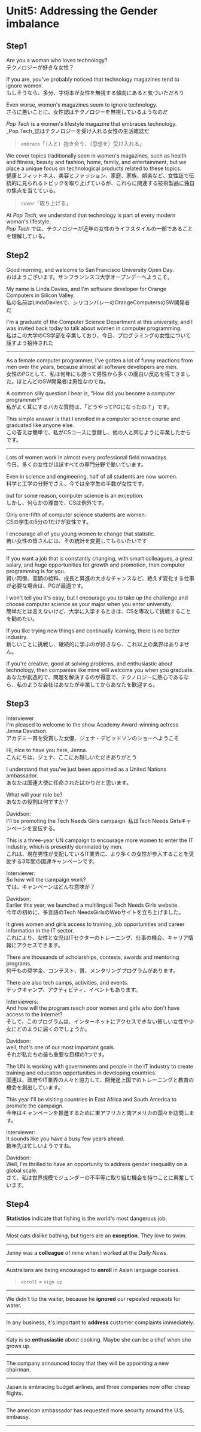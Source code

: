 # Unit5: Addressing the Gender imbalance

## Step1

Are you a woman who loves technology?  
テクノロジーが好きな女性？

If you are, you've probably noticed that technology magazines tend to ignore women.  
もしそうなら、多分、字術本が女性を無視する傾向にあると気づいただろう

Even worse, women's magazines seem to ignore technology.  
さらに悪いことに、女性誌はテクノロジーを無視しているようなのだ

_Pop Tech_ is a women's lifestyle magazine that embraces technology.  
_Pop Tech_誌はテクノロジーを受け入れる女性の生活雑誌だ

> `embrace`「（人と）抱き合う、（思想を）受け入れる」

We cover topics traditionally seen in women's magazines, such as health and fitness, beauty and fashion, home, family, and entertainment, but we place a unique focus on technological products related to these topics.  
健康とフィットネス、美容とファッション、家庭、家族、娯楽など、女性誌で伝統的に見られるトピックを取り上げているが、これらに関連する技術製品に独自の焦点を当てている。

> `cover`「取り上げる」

At _Pop Tech_, we understand that technology is part of every modern woman's lifestyle.  
_Pop Tech_ では、テクノロジーが近年の女性のライフスタイルの一部であることを理解している。

## Step2

Good morning, and welcome to San Francisco University Open Day.  
おはようございます。サンフランシスコ大学オープンデーへようこそ。

My name is Linda Davies, and I'm software developer for Orange Computers in Silicon Valley.  
私の名前はLindaDaviesで、シリコンバレーのOrangeComputersのSW開発者だ

I'm a graduate of the Computer Science Department at this university, and I was invited back today to talk about women in computer programming.  
私はこの大学のCS学部を卒業しており、今日、プログラミングの女性について話すよう招待された

---

As a female computer programmer, I've gotten a lot of funny reactions from men over the years, because almost all software developers are men.  
女性のPGとして、私は何年にも渡って男性から多くの面白い反応を得てきました。ほとんどのSW開発者は男性なのでね。

A common silly question I hear is, "How did you become a computer programmer?"  
私がよく耳にするバカな質問は、「どうやってPGになったの？」です。

This simple answer is that I enrolled in a computer science course and graduated like anyone else.  
この答えは簡単で、私がCSコースに登録し、他の人と同じように卒業したからです。

---

Lots of women work in almost every professional field nowadays.  
今日、多くの女性がほぼすべての専門分野で働いています。

Even in science and engineering, half of all students are now women.  
科学と工学の分野でさえ、今では全学生の半数が女性です。

but for some reason, computer science is an exception.  
しかし、何らかの理由で、CSは例外です。

Only one-fifth of computer science students are women.  
CSの学生の5分の1だけが女性です。

I encourage all of you young women to change that statistic.  
若い女性の皆さんには、その統計を変更してもらいたいです

---

If you want a job that is constantly changing, with smart colleagues, a great salary, and huge opportunities for growth and promotion, then computer programming is for you.  
賢い同僚、高額の給料、成長と昇進の大きなチャンスなど、絶えず変化する仕事が必要な場合は、PGが最適です。

I won't tell you it's easy, but I encourage you to take up the challenge and choose computer science as your major when you enter university.  
簡単だとは言えないけど、大学に入学するときは、CSを専攻して挑戦することを勧めたい。

If you like trying new things and continually learning, there is no better industry.  
新しいことに挑戦し、継続的に学ぶのが好きなら、これ以上の業界はありません。

If you're creative, good at solving problems, and enthusiastic about technology, then companies like mine will welcome you when you graduate.  
あなたが創造的で、問題を解決するのが得意で、テクノロジーに熱心であるなら、私のような会社はあなたが卒業してからあなたを歓迎する。

## Step3

Interviewer  
I'm pleased to welcome to the show Academy Award-winning actress Jenna Davidson.  
アカデミー賞を受賞した女優、ジェナ・デビッドソンのショーへようこそ

Hi, nice to have you here, Jenna.  
こんにちは、ジェナ、ここにお越しいただきありがとう

I understand that you've just been appointed as a United Nations ambassador.  
あなたは国連大使に任命されたばかりだと思います。

What will your role be?  
あなたの役割は何ですか？

Davidson:  
I'll be promoting the Tech Needs Girls campaign.
私はTech Needs Girlsキャンペーンを宣伝する。

This is a three-year UN campaign to encourage more women to enter the IT industry, which is presently dominated by men.  
これは、現在男性が支配しているIT業界に、より多くの女性が参入することを奨励する3年間の国連キャンペーンです。

Interviewer:  
So how will the campaign work?  
では、キャンペーンはどんな意味が？

Davidson:  
Earlier this year, we launched a multilingual Tech Needs Girls website.  
今年の初めに、多言語のTech NeedsGirlsのWebサイトを立ち上げました。

It gives women and girls access to training, job opportunities and career information in the IT sector.  
これにより、女性と女児はITセクターのトレーニング、仕事の機会、キャリア情報にアクセスできます。

There are thousands of scholarships, contests, awards and mentoring programs.  
何千もの奨学金、コンテスト、賞、メンタリングプログラムがあります。

There are also tech camps, activities, and events.  
テックキャンプ、アクティビティ、イベントもあります。

Interviewers:  
And how will the program reach poor women and girls who don't have access to the internet?  
そして、このプログラムは、インターネットにアクセスできない貧しい女性や少女にどのように届くのでしょうか。

Davidson:  
well, that's one of our most important goals.  
それが私たちの最も重要な目標の1つです。

The UN is working with governments and people in the IT industry to create training and education opportunities in developing countries.  
国連は、政府やIT業界の人々と協力して、開発途上国でのトレーニングと教育の機会を創出しています。

This year I'll be visiting countries in East Africa and South America to promote the campaign.  
今年はキャンペーンを推進するために東アフリカと南アメリカの国々を訪問します。

interviewer:  
It sounds like you have a busy few years ahead.  
数年先は忙しいようですね。

Davidson:  
Well, I'm thrilled to have an opportunity to address gender inequality on a global scale.  
さて、私は世界規模でジェンダーの不平等に取り組む機会を持つことに興奮しています。

## Step4

**Statistics** indicate that fishing is the world's most dangerous job.

---

Most cats dislike bathing, but tigers are an **exception**. They love to swim.

---

Jenny was a **colleague** of mine when I worked at the _Daily News_.

---

Australians are being encouraged to **enroll** in Asian language courses.

> `enroll` = `sign up`

---

We didn't tip the waiter, because he **ignored** our repeated requests for water.

---

In any business, it's important to **address** customer complaints immediately.

---

Katy is so **enthusiastic** about cooking. Maybe she can be a chef when she grows up.

---

The company announced today that they will be appointing a new chairman.

---

Japan is embracing budget airlines, and three companies
now offer cheap flights.

---

The american ambassador has requested more security around the U.S. embassy.

---
